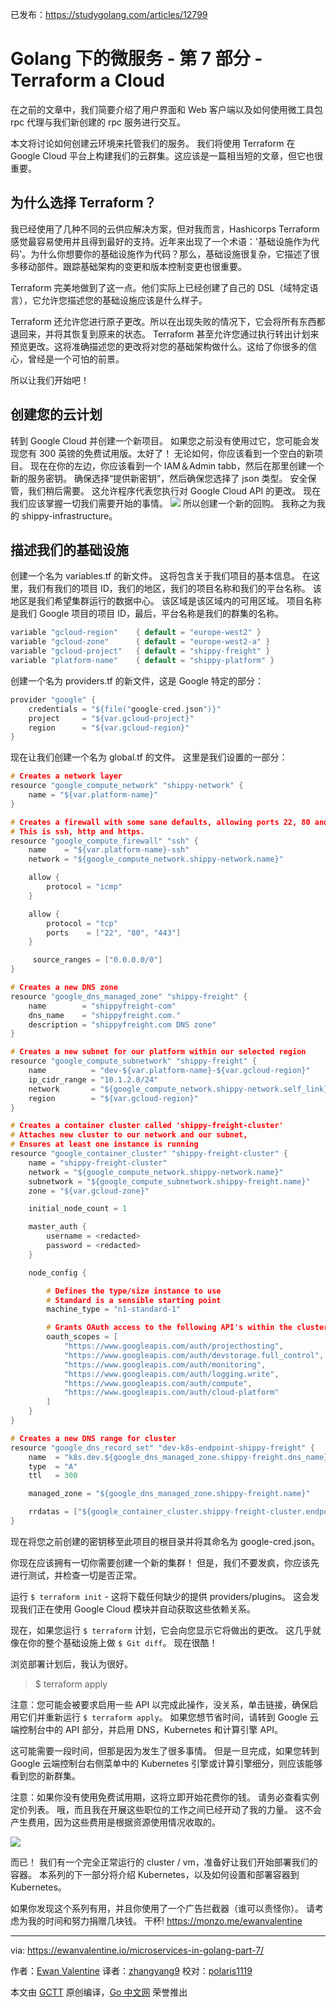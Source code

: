 已发布：https://studygolang.com/articles/12799

# Golang 下的微服务 - 第 7 部分 - Terraform a Cloud

在之前的文章中，我们简要介绍了用户界面和 Web 客户端以及如何使用微工具包 rpc 代理与我们新创建的 rpc 服务进行交互。

本文将讨论如何创建云环境来托管我们的服务。 我们将使用 Terraform 在 Google Cloud 平台上构建我们的云群集。这应该是一篇相当短的文章，但它也很重要。

## 为什么选择 Terraform？

我已经使用了几种不同的云供应解决方案，但对我而言，Hashicorps Terraform 感觉最容易使用并且得到最好的支持。近年来出现了一个术语：'基础设施作为代码'。为什么你想要你的基础设施作为代码？那么，基础设施很复杂，它描述了很多移动部件。跟踪基础架构的变更和版本控制变更也很重要。

Terraform 完美地做到了这一点。他们实际上已经创建了自己的 DSL（域特定语言），它允许您描述您的基础设施应该是什么样子。

Terraform 还允许您进行原子更改。所以在出现失败的情况下，它会将所有东西都退回来，并将其恢复到原来的状态。 Terraform 甚至允许您通过执行转出计划来预览更改。这将准确描述您的更改将对您的基础架构做什么。这给了你很多的信心，曾经是一个可怕的前景。

所以让我们开始吧！

## 创建您的云计划

转到 Google Cloud 并创建一个新项目。 如果您之前没有使用过它，您可能会发现您有 300 英镑的免费试用版。太好了！ 无论如何，你应该看到一个空白的新项目。 现在在你的左边，你应该看到一个 IAM＆Admin tabb，然后在那里创建一个新的服务密钥。 确保选择“提供新密钥”，然后确保您选择了 json 类型。 安全保管，我们稍后需要。 这允许程序代表您执行对 Google Cloud API 的更改。 现在我们应该掌握一切我们需要开始的事情。
![](https://raw.githubusercontent.com/studygolang/gctt-images/master/go-micro/Screen-Shot-2018-02-10-at-10.58.07.png)
所以创建一个新的回购。 我称之为我的 shippy-infrastructure。

## 描述我们的基础设施

创建一个名为 variables.tf 的新文件。 这将包含关于我们项目的基本信息。 在这里，我们有我们的项目 ID，我们的地区，我们的项目名称和我们的平台名称。 该地区是我们希望集群运行的数据中心。 该区域是该区域内的可用区域。 项目名称是我们 Google 项目的项目 ID，最后，平台名称是我们的群集的名称。

```c
variable "gcloud-region"    { default = "europe-west2" }
variable "gcloud-zone"      { default = "europe-west2-a" }
variable "gcloud-project"   { default = "shippy-freight" }
variable "platform-name"    { default = "shippy-platform" }
```

创建一个名为 providers.tf 的新文件，这是 Google 特定的部分：

```c
provider "google" {
	credentials = "${file("google-cred.json")}"
	project     = "${var.gcloud-project}"
	region      = "${var.gcloud-region}"
}
```

现在让我们创建一个名为 global.tf 的文件。 这里是我们设置的一部分：

```c
# Creates a network layer
resource "google_compute_network" "shippy-network" {
	name = "${var.platform-name}"
}

# Creates a firewall with some sane defaults, allowing ports 22, 80 and 443 to be open
# This is ssh, http and https.
resource "google_compute_firewall" "ssh" {
	name    = "${var.platform-name}-ssh"
	network = "${google_compute_network.shippy-network.name}"

	allow {
		protocol = "icmp"
	}

	allow {
		protocol = "tcp"
		ports    = ["22", "80", "443"]
	}

	 source_ranges = ["0.0.0.0/0"]
}

# Creates a new DNS zone
resource "google_dns_managed_zone" "shippy-freight" {
	name        = "shippyfreight-com"
	dns_name    = "shippyfreight.com."
	description = "shippyfreight.com DNS zone"
}

# Creates a new subnet for our platform within our selected region
resource "google_compute_subnetwork" "shippy-freight" {
	name          = "dev-${var.platform-name}-${var.gcloud-region}"
	ip_cidr_range = "10.1.2.0/24"
	network       = "${google_compute_network.shippy-network.self_link}"
	region        = "${var.gcloud-region}"
}

# Creates a container cluster called 'shippy-freight-cluster'
# Attaches new cluster to our network and our subnet,
# Ensures at least one instance is running
resource "google_container_cluster" "shippy-freight-cluster" {
	name = "shippy-freight-cluster"
	network = "${google_compute_network.shippy-network.name}"
	subnetwork = "${google_compute_subnetwork.shippy-freight.name}"
	zone = "${var.gcloud-zone}"

	initial_node_count = 1

	master_auth {
		username = <redacted>
		password = <redacted>
	}

	node_config {

		# Defines the type/size instance to use
		# Standard is a sensible starting point
		machine_type = "n1-standard-1"

		# Grants OAuth access to the following API's within the cluster
		oauth_scopes = [
			"https://www.googleapis.com/auth/projecthosting",
			"https://www.googleapis.com/auth/devstorage.full_control",
			"https://www.googleapis.com/auth/monitoring",
			"https://www.googleapis.com/auth/logging.write",
			"https://www.googleapis.com/auth/compute",
			"https://www.googleapis.com/auth/cloud-platform"
		]
	}
}

# Creates a new DNS range for cluster
resource "google_dns_record_set" "dev-k8s-endpoint-shippy-freight" {
	name  = "k8s.dev.${google_dns_managed_zone.shippy-freight.dns_name}"
	type  = "A"
	ttl   = 300

	managed_zone = "${google_dns_managed_zone.shippy-freight.name}"

	rrdatas = ["${google_container_cluster.shippy-freight-cluster.endpoint}"]
}
```

现在将您之前创建的密钥移至此项目的根目录并将其命名为 google-cred.json。

你现在应该拥有一切你需要创建一个新的集群！ 但是，我们不要发疯，你应该先进行测试，并检查一切是否正常。

运行 `$ terraform init` - 这将下载任何缺少的提供 providers/plugins。 这会发现我们正在使用 Google Cloud 模块并自动获取这些依赖关系。

现在，如果您运行 `$ terraform` 计划，它会向您显示它将做出的更改。 这几乎就像在你的整个基础设施上做 `$ Git diff`。 现在很酷！

浏览部署计划后，我认为很好。

> $ terraform apply

注意：您可能会被要求启用一些 API 以完成此操作，没关系，单击链接，确保启用它们并重新运行 `$ terraform apply`。 如果您想节省时间，请转到 Google 云端控制台中的 API 部分，并启用 DNS，Kubernetes 和计算引擎 API。

这可能需要一段时间，但那是因为发生了很多事情。 但是一旦完成，如果您转到 Google 云端控制台右侧菜单中的 Kubernetes 引擎或计算引擎细分，则应该能够看到您的新群集。

注意：如果你没有使用免费试用期，这将立即开始花费你的钱。 请务必查看实例定价列表。 哦，而且我在开展这些职位的工作之间已经开动了我的力量。 这不会产生费用，因为这些费用是根据资源使用情况收取的。

![](https://raw.githubusercontent.com/studygolang/gctt-images/master/go-micro/Screen-Shot-2018-02-10-at-12.25.11-1.png)

而已！ 我们有一个完全正常运行的 cluster / vm，准备好让我们开始部署我们的容器。 本系列的下一部分将介绍 Kubernetes，以及如何设置和部署容器到 Kubernetes。

如果你发现这个系列有用，并且你使用了一个广告拦截器（谁可以责怪你）。 请考虑为我的时间和努力捐赠几块钱。 干杯! https://monzo.me/ewanvalentine

---

via: https://ewanvalentine.io/microservices-in-golang-part-7/

作者：[Ewan Valentine](https://ewanvalentine.io/author/ewan/)
译者：[zhangyang9](https://github.com/zhangyang9)
校对：[polaris1119](https://github.com/polaris1119)

本文由 [GCTT](https://github.com/studygolang/GCTT) 原创编译，[Go 中文网](https://studygolang.com/) 荣誉推出
